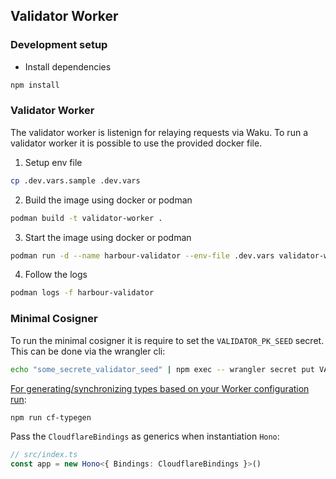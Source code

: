 ## Validator Worker

### Development setup

- Install dependencies
```sh
npm install
```

### Validator Worker

The validator worker is listenign for relaying requests via Waku. To run a validator worker it is possible to use the provided docker file. 

1. Setup env file
```sh
cp .dev.vars.sample .dev.vars
```

2. Build the image using docker or podman
```sh
podman build -t validator-worker .
```

3. Start the image using docker or podman
```sh
podman run -d --name harbour-validator --env-file .dev.vars validator-worker
```

4. Follow the logs
```sh
podman logs -f harbour-validator
```

### Minimal Cosigner

To run the minimal cosigner it is require to set the `VALIDATOR_PK_SEED` secret. This can be done via the wrangler cli:

```sh
echo "some_secrete_validator_seed" | npm exec -- wrangler secret put VALIDATOR_PK_SEED
```

[For generating/synchronizing types based on your Worker configuration run](https://developers.cloudflare.com/workers/wrangler/commands/#types):

```sh
npm run cf-typegen
```

Pass the `CloudflareBindings` as generics when instantiation `Hono`:

```ts
// src/index.ts
const app = new Hono<{ Bindings: CloudflareBindings }>()
```
